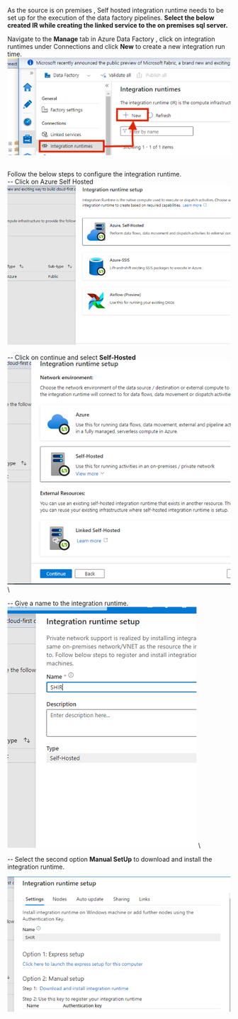 As the source is on premises , Self hosted integration runtime needs to be set up for the execution of the data factory pipelines.  **Select the below created IR while creating the linked service to the on premises sql server.**

Navigate to the **Manage** tab in Azure Data Factory , click on integration runtimes under Connections and click **New** to create a new integration run time.
![IR](/ProjectImages/IntegrationRuntime.PNG)


\
Follow the below steps to configure the integration runtime.
\
-- Click on Azure Self Hosted
![IR](/ProjectImages/IntegrationRuntime2.PNG)
\
\
-- Click on continue and select **Self-Hosted**
![IR](/ProjectImages/IntegrationRuntime3.PNG)
\

-- Give a name to the integration runtime.
![IR](/ProjectImages/IntegrationRuntime4.PNG)
\

-- Select the second option **Manual SetUp** to download and install the integration runtime.

![IR](/ProjectImages/IntegrationRuntime5.PNG)



